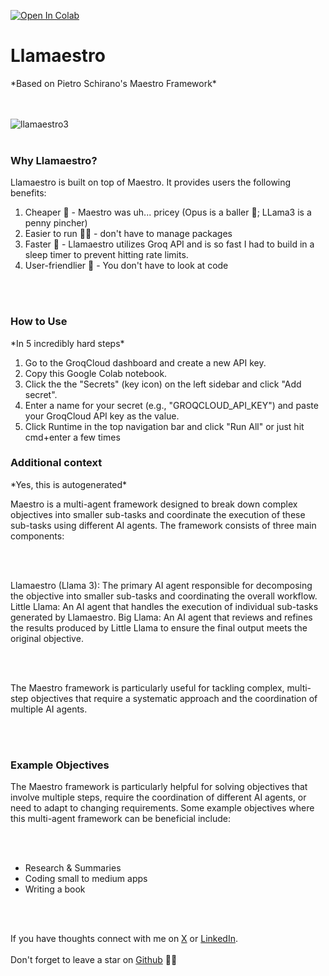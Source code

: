<a href="https://colab.research.google.com/github/jeremiahoclark/llamaestro/blob/main/Llamaestro.ipynb" target="_parent"><img src="https://colab.research.google.com/assets/colab-badge.svg" alt="Open In Colab"/></a>
<H1>Llamaestro </H1>
*Based on Pietro Schirano's Maestro Framework*

<br></br>
![llamaestro3](https://github.com/jeremiahoclark/llamaestro/assets/35677370/a7c42935-93cf-4eed-bee3-f22286373e43)
<br></br>

<H3>Why Llamaestro? </H3>

Llamaestro is built on top of Maestro. It provides users the following benefits:

1. Cheaper 🤑 - Maestro was uh... pricey (Opus is a baller 💸; LLama3 is a penny pincher)
2. Easier to run 🏃‍♂️ - don't have to manage packages
3. Faster 🚀 - Llamaestro utilizes Groq API and is so fast I had to build in a sleep timer to prevent hitting rate limits.
4. User-friendlier 🙈 - You don't have to look at code

<br></br>

<H3>How to Use</H3>
*In 5 incredibly hard steps*

1. Go to the GroqCloud dashboard and create a new API key.
2. Copy this  Google Colab notebook.
3. Click the the "Secrets" (key icon) on the left sidebar and click "Add secret".
4. Enter a name for your secret (e.g., "GROQCLOUD_API_KEY") and paste your GroqCloud API key as the value.
5. Click Runtime in the top navigation bar and click "Run All" or just hit cmd+enter a few times

<H3>Additional context</H3>
*Yes, this is autogenerated*

Maestro is a multi-agent framework designed to break down complex objectives into smaller sub-tasks and coordinate the execution of these sub-tasks using different AI agents. The framework consists of three main components:

<br></br>

Llamaestro (Llama 3): The primary AI agent responsible for decomposing the objective into smaller sub-tasks and coordinating the overall workflow.
Little Llama: An AI agent that handles the execution of individual sub-tasks generated by Llamaestro.
Big Llama: An AI agent that reviews and refines the results produced by Little Llama to ensure the final output meets the original objective.

<br></br>

The Maestro framework is particularly useful for tackling complex, multi-step objectives that require a systematic approach and the coordination of multiple AI agents.

<br></br>

<H3>Example Objectives</H3>
The Maestro framework is particularly helpful for solving objectives that involve multiple steps, require the coordination of different AI agents, or need to adapt to changing requirements. Some example objectives where this multi-agent framework can be beneficial include:

<br></br>
- Research & Summaries
- Coding small to medium apps
- Writing a book

<br></br>

If you have thoughts connect with me on [X](https://twitter.com/JeremiahOClark) or [LinkedIn](https://www.linkedin.com/in/jeremiahoclark/). <br></br>
Don't forget to leave a star on [Github](https://twitter.com/JeremiahOClark](https://github.com/jeremiahoclark/llamaestro)) 🌟😄 
